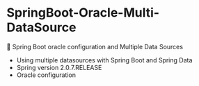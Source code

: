 # SpringBoot-Oracle-Multi-DataSource
🌱 Spring Boot oracle configuration and Multiple Data Sources 

- Using multiple datasources with Spring Boot and Spring Data
- Spring version 2.0.7.RELEASE
- Oracle configuration
